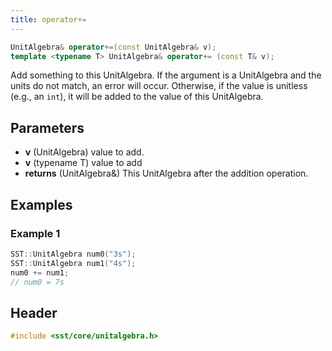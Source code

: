 ```yaml
---
title: operator+=
---
```


```cpp
UnitAlgebra& operator+=(const UnitAlgebra& v);
template <typename T> UnitAlgebra& operator+= (const T& v);
```

Add something to this UnitAlgebra. If the argument is a UnitAlgebra and the units do not match, an error will occur. Otherwise, if the value is unitless (e.g., an `int`), it will be added to the value of this UnitAlgebra.

## Parameters
* **v** (UnitAlgebra) value to add.
* **v** (typename T) value to add
* **returns** (UnitAlgebra&) This UnitAlgebra after the addition operation.

## Examples

### Example 1
```cpp
SST::UnitAlgebra num0("3s");
SST::UnitAlgebra num1("4s");
num0 += num1;
// num0 = 7s
```

## Header
```cpp
#include <sst/core/unitalgebra.h>
```
